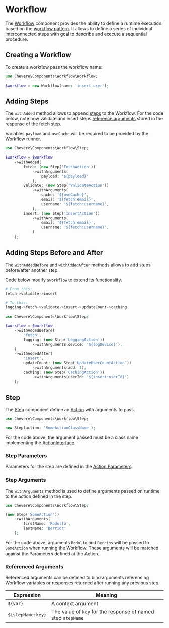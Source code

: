 # Workflow

The [Workflow](../reference/Chevere/Components/Workflow/Workflow.md) component provides the ability to define a runtime execution based on the [workflow pattern](https://en.wikipedia.org/wiki/Workflow_pattern). It allows to define a series of individual interconnected steps with goal to describe and execute a sequential procedure.

## Creating a Workflow

To create a workflow pass the workflow name:

```php
use Chevere\Components\Workflow\Workflow;

$workflow = new Workflow(name: 'insert-user');
```

## Adding Steps

The `withAdded` method allows to append [steps](#step) to the Workflow. For the code below, note how validate and insert steps [reference arguments](#referenced-arguments) stored in the response of the fetch step.

Variables `payload` and `useCache` will be required to be provided by the Workflow runner.

```php
use Chevere\Components\Workflow\Step;

$workflow = $workflow
    ->withAdded(
        fetch: (new Step('FetchAction'))
            ->withArguments(
                payload: '${payload}'
            ),
        validate: (new Step('ValidateAction'))
            ->withArguments(
                cache: '${useCache}',
                email: '${fetch:email}',
                username: '${fetch:username}',
            ),
        insert: (new Step('InsertAction'))
            ->withArguments(
                email: '${fetch:email}',
                username: '${fetch:username}',
            )
    );
```

## Adding Steps Before and After

The `withAddedBefore` and `withAddedAfter` methods allows to add steps before/after another step.

Code below modify `$workflow` to extend its functionality.

```sh
# From this:
fetch->validate->insert

# To this:
logging->fetch->validate->insert->updateCount->caching
```

```php
use Chevere\Components\Workflow\Step;

$workflow = $workflow
    ->withAddedBefore(
        'fetch',
        logging: (new Step('LoggingAction'))
            ->withArguments(device: '${logDevice}'),
    )
    ->withAddedAfter(
        'insert',
        updateCount: (new Step('UpdateUserCountAction'))
            ->withArguments(add: 1),
        caching: (new Step('CachingAction'))
            ->withArguments(userId: '${insert:userId}')
    );
```

## Step

The [Step](../reference/Chevere/Components/Workflow/Step.md) component define an [Action](Action.md) with arguments to pass.

```php
use Chevere\Components\Workflow\Step;

new Step(action: 'SomeActionClassName');
```

For the code above, the argument passed must be a class name implementing the [ActionInterface](../reference/Chevere/Interfaces/Action/ActionInterface.md).

### Step Parameters

Parameters for the step are defined in the [Action Parameters](Action.md#parameters).

### Step Arguments

The `withArguments` method is used to define arguments passed on runtime to the action defined in the step.

```php
use Chevere\Components\Workflow\Step;

(new Step('SomeAction'))
    ->withArguments(
        firstName: 'Rodolfo',
        lastName: 'Berrios'
    );
```

For the code above, arguments `Rodolfo` and `Berrios` will be passed to `SomeAction` when running the Workflow. These arguments will be matched against the Parameters defined at the Action.

### Referenced Arguments

Referenced arguments can be defined to bind arguments referencing Workflow variables or responses returned after running any previous step.

| Expression        | Meaning                                                      |
| ----------------- | ------------------------------------------------------------ |
| `${var}`          | A context argument                                           |
| `${stepName:key}` | The value of `key` for the response of named step `stepName` |
